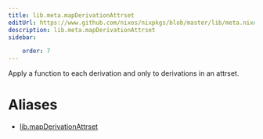 ```yaml
---
title: lib.meta.mapDerivationAttrset
editUrl: https://www.github.com/nixos/nixpkgs/blob/master/lib/meta.nix#L61C26
description: lib.meta.mapDerivationAttrset
sidebar:

    order: 7
---
```


Apply a function to each derivation and only to derivations in an attrset.


# Aliases

- [lib.mapDerivationAttrset](/reference/libmapDerivationAttrset)



